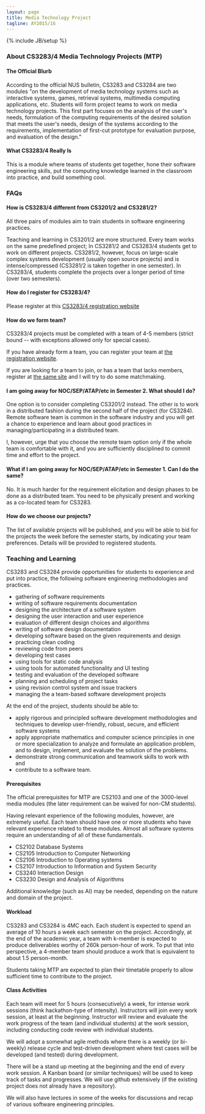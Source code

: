 ```yaml
---
layout: page
title: Media Technology Project
tagline: AY2015/16
---
```

{% include JB/setup %}

### About CS3283/4 Media Technology Projects (MTP)

#### The Official Blurb

According to the official NUS bulletin, CS3283 and CS3284 are two modules "on the development of media technology systems such as interactive systems, games, retrieval systems, multimedia computing applications, etc. Students will form project teams to work on media technology projects. This first part focuses on the analysis of the user's needs, formulation of the computing requirements of the desired solution that meets the user's needs, design of the systems according to the requirements, implementation of first-cut prototype for evaluation purpose, and evaluation of the design."

#### What CS3283/4 Really Is

This is a module where teams of students get together, hone their software engineering skills, put the computing knowledge learned in the classroom into practice, and build something cool.

### FAQs

#### How is CS3283/4 different from CS3201/2 and CS3281/2?

All three pairs of modules aim to train students in software engineering practices.

Teaching and learning in CS3201/2 are more structured.  Every team works on the same predefined project; In CS3281/2 and CS3283/4 students get to work on different projects.  CS3281/2, however, focus on large-scale complex systems development (usually open source projects) and is intense/compressed (CS3281/2 is taken together in one semester).  In CS3283/4, students complete the projects over a longer period of time (over two semesters).

#### How do I register for CS3283/4?

Please register at this [CS3283/4 registration website](http://mysurvey.nus.edu.sg/EFM/se/543BE5C214A8AD66)

#### How do we form team?

CS3283/4 projects must be completed with a team of 4-5 members (strict bound -- with exceptions allowed only for special cases).

If you have already form a team, you can register your team at [the registration website](http://mysurvey.nus.edu.sg/EFM/se/543BE5C214A8AD66).

If you are looking for a team to join, or has a team that lacks members, register at [the same site](http://mysurvey.nus.edu.sg/EFM/se/543BE5C214A8AD66) and I will try to do some matchmaking.


#### I am going away for NOC/SEP/ATAP/etc in Semester 2.  What should I do?

One option is to consider completing CS3201/2 instead.  The other is to work in a distributed fashion during the second half of the project (for CS3284).  Remote software team is common in the software industry and you will get a chance to experience and learn about good practices in managing/participating in a distributed team.  

I, however, urge that you choose the remote team option only if the whole team is comfortable with it, and you are sufficiently disciplined to commit time and effort to the project.

#### What if I am going away for NOC/SEP/ATAP/etc in Semester 1.  Can I do the same?

No.  It is much harder for the requirement elicitation and design phases to be done as a distributed team.  You need to be physically present and working as a co-located team for CS3283.

#### How do we choose our projects?

The list of available projects will be published, and you will be able to bid for the projects the week before the semester starts, by indicating your team preferences.  Details will be provided to registered students.

### Teaching and Learning

CS3283 and CS3284 provide opportunities for students to experience and put into practice, the following software engineering methodologies and practices.

* gathering of software requirements
* writing of software requirements documentation
* designing the architecture of a software system
* designing the user interaction and user experience
* evaluation of different design choices and algorithms
* writing of software design documentation
* developing software based on the given requirements and design
* practicing clean coding
* reviewing code from peers
* developing test cases
* using tools for static code analysis
* using tools for automated functionality and UI testing
* testing and evaluation of the developed software
* planning and scheduling of project tasks
* using revision control system and issue trackers
* managing the a team-based software development projects

At the end of the project, students should be able to:

* apply rigorous and principled software development methodologies and techniques to develop user-friendly, robust, secure, and efficient software systems
* apply appropriate mathematics and computer science principles in one or more specialization to analyze and formulate an application problem, and to design, implement, and evaluate the solution of the problems.
* demonstrate strong communication and teamwork skills to work with and 
* contribute to a software team.

#### Prerequisites

The official prerequisites for MTP are CS2103 and one of the 3000-level media modules (the later requirement can be waived for non-CM students).

Having relevant experience of the following modules, however, are extremely useful. Each team should have one or more students who have relevant experience related to these modules. Almost all software systems require an understanding of all of these fundamentals.

* CS2102 Database Systems
* CS2105 Introduction to Computer Networking
* CS2106 Introduction to Operating systems
* CS2107 Introduction to Information and System Security
* CS3240 Interaction Design
* CS3230 Design and Analysis of Algorithms

Additional knowledge (such as AI) may be needed, depending on the nature and domain of the project.

#### Workload

CS3283 and CS3284 is 4MC each.  Each student is expected to spend an average of 10 hours a week each semester on the project. Accordingly, at the end of the academic year, a team with k-member is expected to produce deliverables worthy of 260k person-hour of work.  To put that into perspective, a 4-member team should produce a work that is equivalent to about 1.5 person-month.

Students taking MTP are expected to plan their timetable properly to allow sufficient time to contribute to the project.

#### Class Activities

Each team will meet for 5 hours (consecutively) a week, for intense work sessions (think hackathon-type of intensity).  Instructors will join every work session, at least at the beginning.  Instructor will review and evaluate the work progress of the team (and individual students) at the work session, including conducting code review with individual students.

We will adopt a somewhat agile methods where there is a weekly (or bi-weekly) release cycle and test-driven development where test cases will be developed (and tested) during development.

There will be a stand up meeting at the beginning and the end of every work session.  A Kanban board (or similar techniques) will be used to keep track of tasks and progresses.  We will use github extensively (if the existing project does not already have a repository).  

We will also have lectures in some of the weeks for discussions and recap of various software engineering principles.
